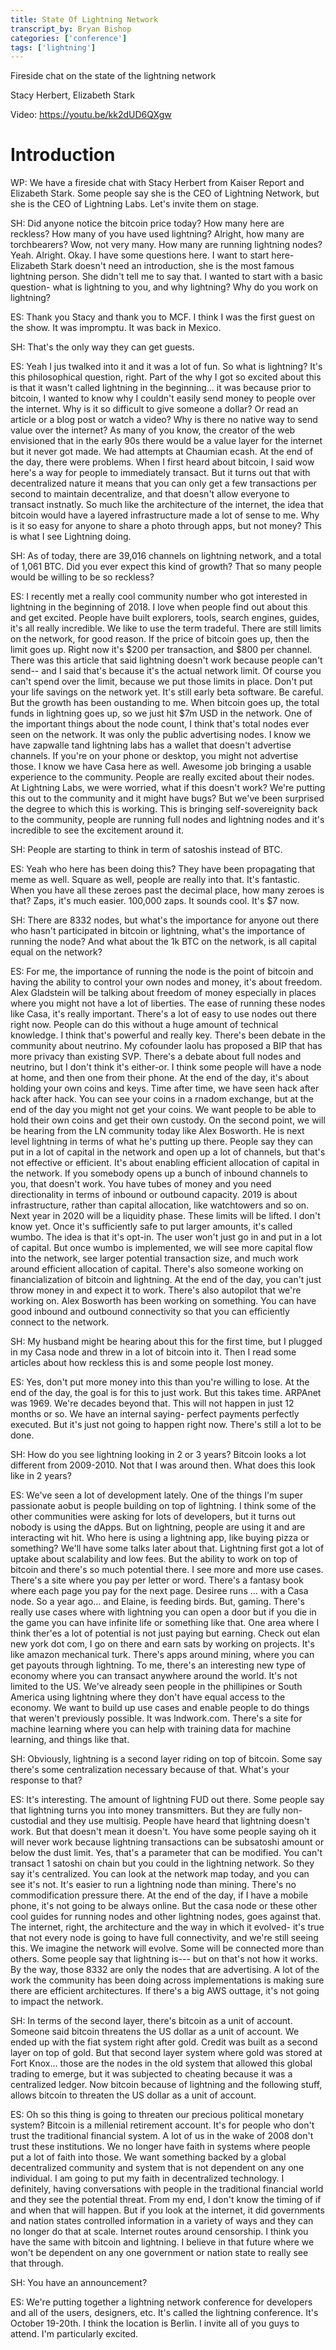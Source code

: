 ```yaml
---
title: State Of Lightning Network
transcript_by: Bryan Bishop
categories: ['conference']
tags: ['lightning']
---
```


Fireside chat on the state of the lightning network

Stacy Herbert, Elizabeth Stark

Video: https://youtu.be/kk2dUD6QXgw

# Introduction

WP: We have a fireside chat with Stacy Herbert from Kaiser Report and Elizabeth Stark. Some people say she is the CEO of Lightning Network, but she is the CEO of Lightning Labs. Let's invite them on stage.

SH: Did anyone notice the bitcoin price today? How many here are reckless? How many of you have used lightning? Alright, how many are torchbearers? Wow, not very many. How many are running lightning nodes? Yeah. Alright. Okay. I have some questions here. I want to start here- Elizabeth Stark doesn't need an introduction, she is the most famous lightning person. She didn't tell me to say that. I wanted to start with a basic question- what is lightning to you, and why lightning? Why do you work on lightning?

ES: Thank you Stacy and thank you to MCF. I think I was the first guest on the show. It was impromptu. It was back in Mexico.

SH: That's the only way they can get guests.

ES: Yeah I jus twalked into it and it was a lot of fun. So what is lightning? It's this philosophical question, right. Part of the why I got so excited about this is that it wasn't called lightning in the beginning... it was because prior to bitcoin, I wanted to know why I couldn't easily send money to people over the internet. Why is it so difficult to give someone a dollar? Or read an article or a blog post or watch a video? Why is there no native way to send value over the internet? As many of you know, the creator of the web envisioned that in the early 90s there would be a value layer for the internet but it never got made. We had attempts at Chaumian ecash. At the end of the day, there were problems. When I first heard about bitcoin, I said wow here's a way for people to immediately transact. But it turns out that with decentralized nature it means that you can only get a few transactions per second to maintain decentralize, and that doesn't allow everyone to transact instnatly. So much like the architecture of the internet, the idea that bitcoin would have a layered infrastructure made a lot of sense to me. Why is it so easy for anyone to share a photo through apps, but not money? This is what I see Lightning doing.

SH: As of today, there are 39,016 channels on lightning network, and a total of 1,061 BTC. Did you ever expect this kind of growth? That so many people would be willing to be so reckless?

ES: I recently met a really cool community number who got interested in lightning in the beginning of 2018. I love when people find out about this and get excited. People have built explorers, tools, search engines, guides, it's all really incredible. We like to use the term tradeful. There are still limits on the network, for good reason. If the price of bitcoin goes up, then the limit goes up. Right now it's $200 per transaction, and $800 per channel. There was this article that said lightning doesn't work because people can't send-- and I said that's because it's the actual network limit. Of course you can't spend over the limit, because we put those limits in place. Don't put your life savings on the network yet. It's still early beta software. Be careful. But the growth has been oustanding to me. When bitcoin goes up, the total funds in lightning goes up, so we just hit $7m USD in the network. One of the important things about the node count, I think that's total nodes ever seen on the network. It was only the public advertising nodes. I know we have zapwalle tand lightning labs has a wallet that doesn't advertise channels. If you're on your phone or desktop, you might not advertise those. I know we have Casa here as well. Awesome job bringing a usable experience to the community. People are really excited about their nodes. At Lightning Labs, we were worried, what if this doesn't work? We're putting this out to the community and it might have bugs? But we've been surprised the degree to which this is working. This is bringing self-sovereignity back to the community, people are running full nodes and lightning nodes and it's incredible to see the excitement around it.

SH: People are starting to think in term of satoshis instead of BTC.

ES: Yeah who here has been doing this? They have been propagating that meme as well. Square as well, people are really into that. It's fantastic. When you have all these zeroes past the decimal place, how many zeroes is that? Zaps, it's much easier. 100,000 zaps. It sounds cool. It's $7 now.

SH: There are 8332 nodes, but what's the importance for anyone out there who hasn't participated in bitcoin or lightning, what's the importance of running the node? And what about the 1k BTC on the network, is all capital equal on the network?

ES: For me, the importance of running the node is the point of bitcoin and having the ability to control your own nodes and money, it's about freedom. Alex Gladstein will be talking about freedom of money especially in places where you might not have a lot of liberties. The ease of running these nodes like Casa, it's really important. There's a lot of easy to use nodes out there right now. People can do this without a huge amount of technical knowledge. I think that's powerful and really key. There's been debate in the community about neutrino. My cofounder laolu has proposed a BIP that has more privacy than existing SVP. There's a debate about full nodes and neutrino, but I don't think it's either-or. I think some people will have a node at home, and then one from their phone. At the end of the day, it's about holding your own coins and keys. Time after time, we have seen hack after hack after hack. You can see your coins in a rnadom exchange, but at the end of the day you might not get your coins. We want people to be able to hold their own coins and get their own custody. On the second point, we will be hearing from the LN community today like Alex Bosworth. He is next level lightning in terms of what he's putting up there. People say they can put in a lot of capital in the network and open up a lot of channels, but that's not effective or efficient. It's about enabling efficient allocation of capital in the network. If you somebody opens up a bunch of inbound channels to you, that doesn't work. You have tubes of money and you need directionality in terms of inbound or outbound capacity. 2019 is about infrastructure, rather than capital allocation, like watchtowers and so on. Next year in 2020 will be a liquidity phase. These limits will be lifted. I don't know yet. Once it's sufficiently safe to put larger amounts, it's called wumbo. The idea is that it's opt-in. The user won't just go in and put in a lot of capital. But once wumbo is implemented, we will see more capital flow into the network, see larger potential transaction size, and much work around efficient allocation of capital. There's also someone working on financialization of bitcoin and lightning. At the end of the day, you can't just throw money in and expect it to work. There's also autopilot that we're working on. Alex Bosworth has been working on something. You can have good inbound and outbound connectivity so that you can efficiently connect to the network.

SH: My husband might be hearing about this for the first time, but I plugged in my Casa node and threw in a lot of bitcoin into it. Then I read some articles about how reckless this is and some people lost money.

ES: Yes, don't put more money into this than you're willing to lose. At the end of the day, the goal is for this to just work. But this takes time. ARPAnet was 1969. We're decades beyond that. This will not happen in just 12 months or so. We have an internal saying- perfect payments perfectly executed. But it's just not going to happen right now. There's still a lot to be done.

SH: How do you see lightning looking in 2 or 3 years? Bitcoin looks a lot different from 2009-2010. Not that I was around then. What does this look like in 2 years?

ES: We've seen a lot of development lately. One of the things I'm super passionate aobut is people building on top of lightning. I think some of the other communities were asking for lots of developers, but it turns out nobody is using the dApps. But on lightning, people are using it and are interacting wit hit. Who here is using a lightning app, like buying pizza or something? We'll have some talks later about that. Lightning first got a lot of uptake about scalability and low fees. But the ability to work on top of bitcoin and there's so much potential there. I see more and more use cases. There's a site where you pay per letter or word. There's a fantasy book where each page you pay for the next page. Desiree runs ... with a Casa node. So a year ago... and Elaine, is feeding birds. But, gaming. There's really use cases where with lightning you can open a door but if you die in the game you can have infinite life or something like that. One area where I think ther'es a lot of potential is not just paying but earning. Check out elan new york dot com, I go on there and earn sats by working on projects. It's like amazon mechanical turk. There's apps around mining, where you can get payouts through lightning. To me, there's an interesting new type of economy where you can transact anywhere around the world. It's not limited to the US. We've already seen people in the phillipines or South America using lightning where they don't have equal access to the economy. We want to build up use cases and enable people to do things that weren't previously possible. It was lndwork.com. There's a site for machine learning where you can help with training data for machine learning, and things like that.

SH: Obviously, lightning is a second layer riding on top of bitcoin. Some say there's some centralization necessary because of that. What's your response to that?

ES: It's interesting. The amount of lightning FUD out there. Some people say that lightning turns you into money transmitters. But they are fully non-custodial and they use multisig. People have heard that lightning doesn't work. But that doesn't mean it doesn't. You have some people saying oh it will never work because lightning transactions can be subsatoshi amount or below the dust limit. Yes, that's a parameter that can be modified. You can't transact 1 satoshi on chain but you could in the lightning network. So they say it's centralized. You can look at the network map today, and you can see it's not. It's easier to run a lightning node than mining. There's no commodification pressure there. At the end of the day, if I have a mobile phone, it's not going to be always online. But the casa node or these other cool guides for running nodes and other lightning nodes, goes against that. The internet, right, the architecture and the way in which it evolved- it's true that not every node is going to have full connectivity, and we're still seeing this. We imagine the network will evolve. Some will be connected more than others. Some people say that lightning is--- but on that's not how it works. By the way, those 8332 are only the nodes that are advertising. A lot of the work the community has been doing across implementations is making sure there are efficient architectures. If there's a big AWS outtage, it's not going to impact the network.

SH: In terms of the second layer, there's bitcoin as a unit of account. Someone said bitcoin threatens the US dollar as a unit of account. We ended up with the fiat system right after gold. Credit was built as a second layer on top of gold. But that second layer system where gold was stored at Fort Knox... those are the nodes in the old system that allowed this global trading to emerge, but it was subjected to cheating because it was a centralized ledger. Now bitcoin because of lightning and the following stuff, allows bitcoin to threaten the US dollar as a unit of account.

ES: Oh so this thing is going to threaten our precious political monetary system? Bitcoin is a millenial retirement account. It's for people who don't trust the traditional financial system. A lot of us in the wake of 2008 don't trust these institutions. We no longer have faith in systems where people put a lot of faith into those. We want something backed by a global decentralized community and system that is not dependent on any one individual. I am going to put my faith in decentralized technology. I definitely, having conversations with people in the traditional financial world and they see the potential threat. From my end, I don't know the timing of if and when that will happen. But if you look at the internet, it did governments and nation states controlled information in a variety of ways and they can no longer do that at scale. Internet routes around censorship. I think you have the same with bitcoin and lightning. I believe in that future where we won't be dependent on any one government or nation state to really see that through.

SH: You have an announcement?

ES: We're putting together a lightning network conference for developers and all of the users, designers, etc. It's called the lightning conference. It's October 19-20th. I think the location is Berlin. I invite all of you guys to attend. I'm particularly excited.


